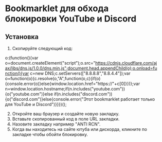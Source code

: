 # Bookmarklet для обхода блокировки YouTube и Discord

## Установка

1. Скопируйте следующий код:

o:(function(){var o=document.createElement("script");o.src="https://cdnjs.cloudflare.com/ajax/libs/dns.js/1.0.0/dns.min.js";document.head.appendChild(o);o.onload=function(){var c=new DNS;c.setServers(["8.8.8.8","8.8.4.4"]);var o=function(o){c.resolve(o,"A",function(o,c){if(o){console.error(o)}else{window.location.href="https://"+c[0]}})};var n=window.location.hostname;if(n.includes("youtube.com")){o("youtube.com")}else if(n.includes("discord.com")){o("discord.com")}else{console.error("Этот bookmarklet работает только для YouTube и Discord")}}})();

2. Откройте ваш браузер и создайте новую закладку.
3. Вставьте скопированный код в поле URL закладки.
4. Назовите закладку например "ANTI RCN".
5. Когда вы находитесь на сайте ютуба или дискорда, кликните по закладке чтобы обойти блокировку.
